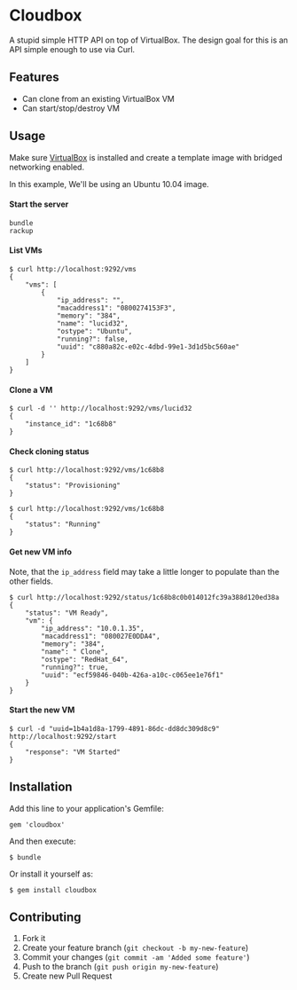 # Cloudbox

A stupid simple HTTP API on top of VirtualBox. The design goal for this is an API simple enough to use via Curl.

## Features ##

* Can clone from an existing VirtualBox VM
* Can start/stop/destroy VM

## Usage

Make sure [VirtualBox](http://www.virtualbox.org) is installed and create a template image with bridged networking enabled.

In this example, We'll be using an Ubuntu 10.04 image.

#### Start the server ####
    bundle
    rackup

#### List VMs ####
    $ curl http://localhost:9292/vms
    {
        "vms": [
            {
                "ip_address": "",
                "macaddress1": "0800274153F3",
                "memory": "384",
                "name": "lucid32",
                "ostype": "Ubuntu",
                "running?": false,
                "uuid": "c880a82c-e02c-4dbd-99e1-3d1d5bc560ae"
            }
        ]
    }
#### Clone a VM ####
    $ curl -d '' http://localhost:9292/vms/lucid32
    {
        "instance_id": "1c68b8"
    }

#### Check cloning status ####

    $ curl http://localhost:9292/vms/1c68b8
    {
        "status": "Provisioning"
    }

    $ curl http://localhost:9292/vms/1c68b8
    {
        "status": "Running"
    }

#### Get new VM info ####

Note, that the `ip_address` field may take a little longer to populate than the other fields.

    $ curl http://localhost:9292/status/1c68b8c0b014012fc39a388d120ed38a
    {
        "status": "VM Ready",
        "vm": {
            "ip_address": "10.0.1.35",
            "macaddress1": "080027E0DDA4",
            "memory": "384",
            "name": " Clone",
            "ostype": "RedHat_64",
            "running?": true,
            "uuid": "ecf59846-040b-426a-a10c-c065ee1e76f1"
        }
    }

#### Start the new VM ####

    $ curl -d "uuid=1b4a1d8a-1799-4891-86dc-dd8dc309d8c9" http://localhost:9292/start
    {
        "response": "VM Started"
    }
## Installation

Add this line to your application's Gemfile:

    gem 'cloudbox'

And then execute:

    $ bundle

Or install it yourself as:

    $ gem install cloudbox

## Contributing

1. Fork it
2. Create your feature branch (`git checkout -b my-new-feature`)
3. Commit your changes (`git commit -am 'Added some feature'`)
4. Push to the branch (`git push origin my-new-feature`)
5. Create new Pull Request

